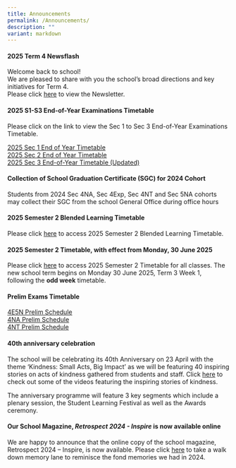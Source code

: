 ```yaml
---
title: Announcements
permalink: /Announcements/
description: ""
variant: markdown
---
```

#### 2025 Term 4 Newsflash

Welcome back to school!<br>
We are pleased to share with you the school’s broad directions and key initiatives for Term 4.<br>
Please click [here](/files/Newsflash_Term_4_2025.pdf) to view the Newsletter.<br>

#### 2025 S1-S3 End-of-Year Examinations Timetable

Please click on the link to view the Sec 1 to Sec 3 End-of-Year Examinations Timetable.

[2025 Sec 1 End of Year Timetable](/files/2025_S1_EYE_Timetable__29_Aug_.pdf)<br>
[2025 Sec 2 End of Year Timetable](/files/2025_S2_EYE_Timetable__1_Sept_.pdf)<br>
[2025 Sec 3 End-of-Year Timetable (Updated)](/files/2025_S1_3_EYE_Timetable__18_Sept____for_students.pdf)

#### Collection of School Graduation Certificate (SGC) for 2024 Cohort
Students from 2024 Sec 4NA, Sec 4Exp, Sec 4NT and Sec 5NA cohorts may collect their SGC from the school General Office during office hours<br>


#### 2025 Semester 2 Blended Learning Timetable

Please click [here](/files/2025_SEM2_BL_TT_V1___Class.pdf) to access 2025 Semester 2 Blended Learning Timetable. <br>


#### 2025 Semester 2 Timetable, with effect from Monday, 30 June 2025

Please click [here](/files/2025_SEM_2_TT__WEF_30_JUN____Class.pdf) to access 2025 Semester 2 Timetable for all classes. The new school term begins on Monday 30 June 2025, Term 3 Week 1, following the **odd week** timetable. <br>


#### Prelim Exams Timetable
[4E5N Prelim Schedule](/files/Announcements/2025/4E5N_Prelim_Schedule_2025.pdf) <br>
[4NA Prelim Schedule](/files/Announcements/2025/4NA_Prelim_Schedule_2025.pdf)<br> [4NT Prelim Schedule](/files/Announcements/2025/4NT_Prelim_Schedule_2025.pdf)


#### 40th anniversary celebration
The school will be celebrating its 40th Anniversary on 23 April with the theme ‘Kindness: Small Acts, Big Impact’ as we will be featuring 40 inspiring stories on acts of kindness gathered from students and staff. Click [here](https://go.gov.sg/prss40thanniversary) to check out some of the videos featuring the inspiring stories of kindness. 

The anniversary programme will feature 3 key segments which include a plenary session, the Student Learning Festival as well as the Awards ceremony.


#### Our School Magazine, *Retrospect 2024 - Inspire* is now available online

We are happy to announce that the online copy of the school magazine, Retrospect 2024 – Inspire, is now available. Please click [here](https://online.fliphtml5.com/yhdnr/vzld/#p=1) to take a walk down memory lane to reminisce the fond memories we had in 2024.